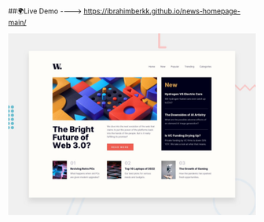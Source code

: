 ##🌍Live Demo ---->      https://ibrahimberkk.github.io/news-homepage-main/


![Design preview for the News homepage coding challenge](./design/desktop-preview.jpg)
